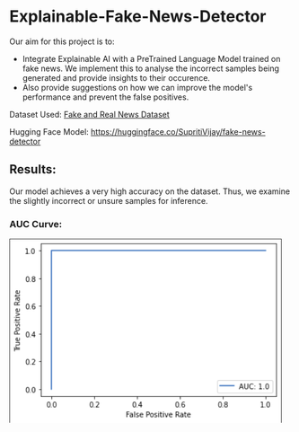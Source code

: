 # Explainable-Fake-News-Detector
Our aim for this project is to:
* Integrate Explainable AI with a PreTrained Language Model trained on fake news. We implement this to analyse the incorrect samples being generated and provide insights to their occurence. 
* Also provide suggestions on how we can improve the model's performance and prevent the false positives.

Dataset Used: [Fake and Real News Dataset](https://www.kaggle.com/clmentbisaillon/fake-and-real-news-dataset)

Hugging Face Model: https://huggingface.co/SupritiVijay/fake-news-detector

## Results:

Our model achieves a very high accuracy on the dataset. Thus, we examine the slightly incorrect or unsure samples for inference.

### AUC Curve: 
![AUC Curve](./images/AUC.png)


